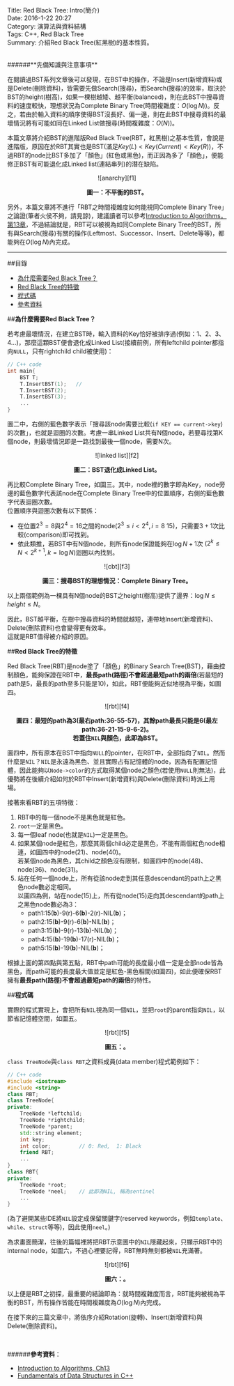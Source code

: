 Title: Red Black Tree: Intro(簡介)    
Date: 2016-1-22 20:27  
Category: 演算法與資料結構  
Tags: C++, Red Black Tree  
Summary: 介紹Red Black Tree(紅黑樹)的基本性質。
 


</br>
######**先備知識與注意事項**
 
在閱讀過BST系列文章後可以發現，在BST中的操作，不論是Insert(新增資料)或是Delete(刪除資料)，皆需要先做Search(搜尋)，而Search(搜尋)的效率，取決於BST的height(樹高)，如果一棵樹越矮、越平衡(balanced)，則在此BST中搜尋資料的速度較快，理想狀況為Complete Binary Tree(時間複雜度：$O(\log N)$)。反之，若由於輸入資料的順序使得BST沒長好、偏一邊，則在此BST中搜尋資料的最壞情況將有可能如同在Linked List做搜尋(時間複雜度：$O(N)$)。  

本篇文章將介紹BST的進階版Red Black Tree(RBT，紅黑樹)之基本性質，會說是進階版，原因在於RBT其實也是BST(滿足$Key(L)<Key(Current)<Key(R)$)，不過RBT的node比BST多加了「顏色」(紅色或黑色)，而正因為多了「顏色」，便能修正BST有可能退化成Linked list(連結串列)的潛在缺陷。 

<center>
![anarchy][f1]

**圖一：不平衡的BST。**  
</center>

另外，本篇文章將不進行「RBT之時間複雜度如何能視同Complete Binary Tree」之論證(筆者火侯不夠，請見諒)，建議讀者可以參考[Introduction to Algorithms，第13章](http://www.amazon.com/Introduction-Algorithms-Edition-Thomas-Cormen/dp/0262033844)，不過結論就是，RBT可以被視為如同Complete Binary Tree的BST，所有與Search(搜尋)有關的操作(Leftmost、Successor、Insert、Delete等等)，都能夠在$O(\log N)$內完成。


***



##目錄
* [為什麼需要Red Black Tree？](#why)
* [Red Black Tree的特徵](#rbt)
* [程式碼](#code)
* [參考資料](#ref)



<a name="why"></a>

##**為什麼需要Red Black Tree？**

若考慮最壞情況，在建立BST時，輸入資料的Key恰好被排序過(例如：1、2、3、4...)，那麼這顆BST便會退化成Linked List(接續前例，所有leftchild pointer都指向`NULL`，只有rightchild child被使用)：

```cpp
// C++ code
int main{
    BST T;
    T.InsertBST(1);   // 
    T.InsertBST(2);
    T.InsertBST(3);
    ...
}
```
圖二中，右側的藍色數字表示「搜尋該node需要比較(`if KEY == current->key`)的次數」，也就是迴圈的次數。考慮一串Linked List共有N個node，若要尋找第K個node，則最壞情況即是一路找到最後一個node，需要N次。

<center>
![linked list][f2]

**圖二：BST退化成Linked List。**  
</center>

再比較Complete Binary Tree，如圖三。其中，node裡的數字即為Key，node旁邊的藍色數字代表該node在Complete Binary Tree中的位置順序，右側的藍色數字代表迴圈次數。  
位置順序與迴圈次數有以下關係：

* 在位置$2^3=8$與$2^4=16$之間的node($2^3\leq i<2^4, i=8~15$)，只需要$3+1$次比較(comparison)即可找到。
* 依此類推，若BST中有N個node，則所有node保證能夠在$\log N +1$次 ($2^k\leq N<2^{k+1}, k=\log N$)迴圈以內找到。


<center>
![cbt][f3]

**圖三：搜尋BST的理想情況：Complete Binary Tree。**  
</center>

以上兩個範例為一棵具有N個node的BST之height(樹高)提供了邊界：$\log N\leq height\leq N$。

因此，BST越平衡，在樹中搜尋資料的時間就越短，連帶地Insert(新增資料)、Delete(刪除資料)也會變得更有效率。  
這就是RBT值得被介紹的原因。


<a name="rbt"></a>

##**Red Black Tree的特徵**

Red Black Tree(RBT)是node塗了「顏色」的Binary Search Tree(BST)，藉由控制顏色，能夠保證在RBT中，**最長path(路徑)不會超過最短path的兩倍**(若最短的path是5，最長的path至多只能是10)，如此，RBT便能夠近似地視為平衡，如圖四。

<center>
![rbt][f4]

**圖四：最短的path為3(最右path:36-55-57)，其餘path最長只能是6(最左path:36-21-15-9-6-2)。  
若蓋住`NIL`與顏色，此即為BST。**  
</center>

圖四中，所有原本在BST中指向`NULL`的pointer，在RBT中，全部指向了`NIL`。然而什麼是`NIL`？`NIL`是永遠為黑色、並且實際占有記憶體的node，因為有配置記憶體，因此能夠以`Node->color`的方式取得某個node之顏色(若使用`NULL`則無法)，此優勢將在後續介紹如何於RBT中Insert(新增資料)與Delete(刪除資料)時派上用場。

接著來看RBT的五項特徵：

1. RBT中的每一個node不是黑色就是紅色。
2. `root`一定是黑色。
3. 每一個leaf node(也就是`NIL`)一定是黑色。
4. 如果某個node是紅色，那麼其兩個child必定是黑色，不能有兩個紅色node相連，如圖四中的node(21)、node(40)。  
若某個node為黑色，其child之顏色沒有限制，如圖四中的node(48)、node(36)、node(31)。
5. 站在任何一個node上，所有從該node走到其任意descendant的path上之黑色node數必定相同。  
以圖四為例，站在node(15)上，所有從node(15)走向其descendant的path上之黑色node數必為3： 
    * path1:15(**b**)-9(r)-6(**b**)-2(r)-NIL(**b**)；
    * path2:15(**b**)-9(r)-6(**b**)-NIL(**b**)；
    * path3:15(**b**)-9(r)-13(**b**)-NIL(**b**)；
    * path4:15(**b**)-19(**b**)-17(r)-NIL(**b**)；
    * path5:15(**b**)-19(**b**)-NIL(**b**)；   

根據上面的第四點與第五點，RBT中path可能的長度最小值一定是全部node皆為黑色，而path可能的長度最大值並定是紅色-黑色相間(如圖四)，如此便確保RBT擁有**最長path(路徑)不會超過最短path的兩倍**的特性。


<a name="code"></a>

##**程式碼**

實際的程式實現上，會把所有`NIL`視為同一個`NIL`，並把`root`的parent指向`NIL`，以節省記憶體空間，如圖五。

<center>
![rbt][f5]

**圖五：。**  
</center>

`class TreeNode`與`class RBT`之資料成員(data member)程式範例如下：

```cpp
// C++ code
#include <iostream>
#include <string>
class RBT;
class TreeNode{
private:
    TreeNode *leftchild;
    TreeNode *rightchild;
    TreeNode *parent;
    std::string element;
    int key;
    int color;         // 0: Red,  1: Black
    friend RBT;
    ...
}
class RBT{
private:
    TreeNode *root;
    TreeNode *neel;    // 此即為NIL, 稱為sentinel
    ...
}
```
(為了避開某些IDE將`NIL`設定成保留關鍵字(reserved keywords，例如`template`、`while`、`struct`等等)，因此使用`neel`。)

為求畫面簡潔，往後的篇幅裡將把RBT示意圖中的`NIL`隱藏起來，只顯示RBT中的internal node，如圖六，不過心裡要記得，RBT無時無刻都被`NIL`充滿著。

<center>
![rbt][f6]

**圖六：。**  
</center>


[f1]: https://github.com/alrightchiu/SecondRound/blob/master/content/Algorithms%20and%20Data%20Structures/Tree%20series/RBT_fig/biasedtree.png?raw=true 
[f2]: https://github.com/alrightchiu/SecondRound/blob/master/content/Algorithms%20and%20Data%20Structures/Tree%20series/RBT_fig/rbt1.png?raw=true
[f3]: https://github.com/alrightchiu/SecondRound/blob/master/content/Algorithms%20and%20Data%20Structures/Tree%20series/RBT_fig/rbt2.png?raw=true
[f4]: https://github.com/alrightchiu/SecondRound/blob/master/content/Algorithms%20and%20Data%20Structures/Tree%20series/RBT_fig/rbt3.png?raw=true
[f5]: https://github.com/alrightchiu/SecondRound/blob/master/content/Algorithms%20and%20Data%20Structures/Tree%20series/RBT_fig/rbt4.png?raw=true
[f6]: https://github.com/alrightchiu/SecondRound/blob/master/content/Algorithms%20and%20Data%20Structures/Tree%20series/RBT_fig/rbt5.png?raw=true
  
  
以上便是RBT之初探，最重要的結論即為：就時間複雜度而言，RBT能夠被視為平衡的BST，所有操作皆能在時間複雜度為$O(\log N)$內完成。

在接下來的三篇文章中，將依序介紹Rotation(旋轉)、Insert(新增資料)與Delete(刪除資料)。
  

</br>

<a name="ref"></a>

######**參考資料**：

* [Introduction to Algorithms, Ch13](http://www.amazon.com/Introduction-Algorithms-Edition-Thomas-Cormen/dp/0262033844) 
* [Fundamentals of Data Structures in C++](http://www.amazon.com/Fundamentals-Data-Structures-Ellis-Horowitz/dp/0929306376)
 
 


</br>






